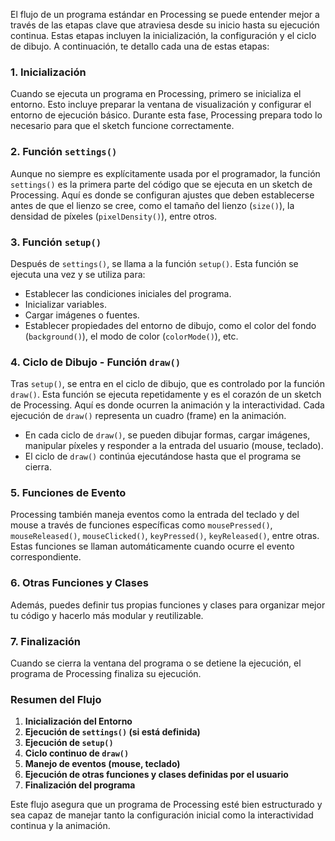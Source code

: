 El flujo de un programa estándar en Processing se puede entender mejor a través de las etapas clave que atraviesa desde su inicio hasta su ejecución continua. Estas etapas incluyen la inicialización, la configuración y el ciclo de dibujo. A continuación, te detallo cada una de estas etapas:

### 1. Inicialización

Cuando se ejecuta un programa en Processing, primero se inicializa el entorno. Esto incluye preparar la ventana de visualización y configurar el entorno de ejecución básico. Durante esta fase, Processing prepara todo lo necesario para que el sketch funcione correctamente.

### 2. Función `settings()`

Aunque no siempre es explícitamente usada por el programador, la función `settings()` es la primera parte del código que se ejecuta en un sketch de Processing. Aquí es donde se configuran ajustes que deben establecerse antes de que el lienzo se cree, como el tamaño del lienzo (`size()`), la densidad de píxeles (`pixelDensity()`), entre otros.

### 3. Función `setup()`

Después de `settings()`, se llama a la función `setup()`. Esta función se ejecuta una vez y se utiliza para:

- Establecer las condiciones iniciales del programa.
- Inicializar variables.
- Cargar imágenes o fuentes.
- Establecer propiedades del entorno de dibujo, como el color del fondo (`background()`), el modo de color (`colorMode()`), etc.

### 4. Ciclo de Dibujo - Función `draw()`

Tras `setup()`, se entra en el ciclo de dibujo, que es controlado por la función `draw()`. Esta función se ejecuta repetidamente y es el corazón de un sketch de Processing. Aquí es donde ocurren la animación y la interactividad. Cada ejecución de `draw()` representa un cuadro (frame) en la animación.

- En cada ciclo de `draw()`, se pueden dibujar formas, cargar imágenes, manipular píxeles y responder a la entrada del usuario (mouse, teclado).
- El ciclo de `draw()` continúa ejecutándose hasta que el programa se cierra.

### 5. Funciones de Evento

Processing también maneja eventos como la entrada del teclado y del mouse a través de funciones específicas como `mousePressed()`, `mouseReleased()`, `mouseClicked()`, `keyPressed()`, `keyReleased()`, entre otras. Estas funciones se llaman automáticamente cuando ocurre el evento correspondiente.

### 6. Otras Funciones y Clases

Además, puedes definir tus propias funciones y clases para organizar mejor tu código y hacerlo más modular y reutilizable.

### 7. Finalización

Cuando se cierra la ventana del programa o se detiene la ejecución, el programa de Processing finaliza su ejecución.

### Resumen del Flujo

1. **Inicialización del Entorno**
2. **Ejecución de `settings()` (si está definida)**
3. **Ejecución de `setup()`**
4. **Ciclo continuo de `draw()`**
5. **Manejo de eventos (mouse, teclado)**
6. **Ejecución de otras funciones y clases definidas por el usuario**
7. **Finalización del programa**

Este flujo asegura que un programa de Processing esté bien estructurado y sea capaz de manejar tanto la configuración inicial como la interactividad continua y la animación.